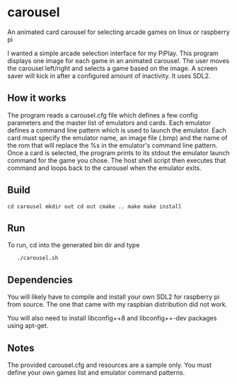# carousel
An animated card carousel for selecting arcade games on linux or raspberry pi

I wanted a simple arcade selection interface for my PiPlay.  This program
displays one image for each game in an animated carousel.  The user moves the
carousel left/right and selects a game based on the image.  A screen saver
will kick in after a configured amount of inactivity.  It uses SDL2.

## How it works

The program reads a carousel.cfg file which defines a few config parameters and
the master list of emulators and cards.  Each emulator defines a command line
pattern which is used to launch the emulator.  Each card must specify the
emulator name, an image file (.bmp) and the name of the rom that will replace
the %s in the emulator's command line pattern.  Once a card is selected, the
program prints to its stdout the emulator launch command for the game you
chose.  The host shell script then executes that command and loops back to the
carousel when the emulator exits.

## Build

`
    cd carousel
    mkdir out
    cd out
    cmake ..
    make
    make install
`

## Run

To run, cd into the generated bin dir and type

`   ./carousel.sh`

## Dependencies

You will likely have to compile and install your own SDL2 for raspberry pi
from source.  The one that came with my raspbian distribution did not work.

You will also need to install libconfig++8 and libconfig++-dev packages
using apt-get.

## Notes

The provided carousel.cfg and resources are a sample only. You must define
your own games list and emulator command patterns.

